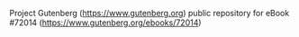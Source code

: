 Project Gutenberg (https://www.gutenberg.org) public repository
for eBook #72014 (https://www.gutenberg.org/ebooks/72014)
